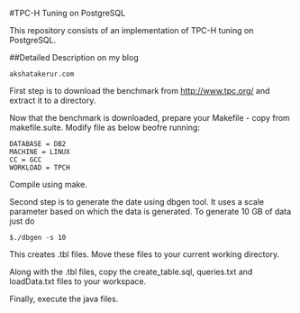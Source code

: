 #TPC-H Tuning on PostgreSQL

This repository consists of an implementation of TPC-H tuning on PostgreSQL.

##Detailed Description on my blog

`akshatakerur.com`

First step is to download the benchmark from http://www.tpc.org/ and extract it to a directory.

Now that the benchmark is downloaded, prepare your Makefile - copy from makefile.suite. Modify file as below beofre running:

```
DATABASE = DB2
MACHINE = LINUX
CC = GCC
WORKLOAD = TPCH
```
Compile using make.

Second step is to generate the date using dbgen tool. It uses a scale parameter based on which the data is generated. To generate 10 GB of data just do

`$./dbgen -s 10`

This creates .tbl files. Move these files to your current working directory.

Along with the .tbl files, copy the create_table.sql, queries.txt and loadData.txt files to your workspace.

Finally, execute the java files.
